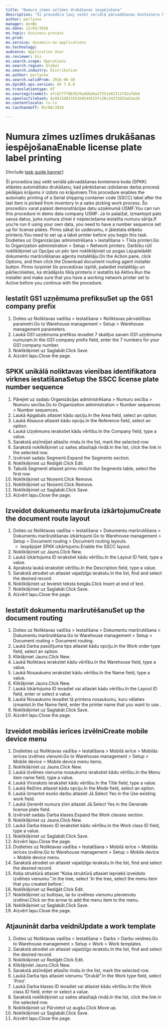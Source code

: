 ```yaml
--- 
title: "Numura zīmes uzlīmes drukāšanas iespējošana"
description: "Šī procedūra ļauj veikt seriālā pārvadāšanas konteinera koda (SPKK) etiķetes automātisko drukāšanu, kad pārdošanas izdošanas darba procesā pēdējais krājums ir izdots no krājumiem."
author: perlynne
manager: AnnBe
ms.date: 11/03/2016
ms.topic: business-process
ms.prod: 
ms.service: dynamics-ax-applications
ms.technology: 
audience: Application User
ms.reviewer: bis
ms.search.scope: Operations
ms.search.region: Global
ms.search.industry: Distribution
ms.author: perlynne
ms.search.validFrom: 2016-06-30
ms.dyn365.ops.version: AX 7.0.0
ms.translationtype: HT
ms.sourcegitcommit: efcb77ff883b29a4bbaba27551e02311742afbbd
ms.openlocfilehash: 0c0515d61f651b9244525fc20c242f3d31eb3a20
ms.contentlocale: lv-lv
ms.lasthandoff: 05/08/2018

---
```

# <a name="enable-license-plate-label-printing"></a><span data-ttu-id="a6c3f-103">Numura zīmes uzlīmes drukāšanas iespējošana</span><span class="sxs-lookup"><span data-stu-id="a6c3f-103">Enable license plate label printing</span></span>

[!include [task guide banner](../../includes/task-guide-banner.md)]

<span data-ttu-id="a6c3f-104">Šī procedūra ļauj veikt seriālā pārvadāšanas konteinera koda (SPKK) etiķetes automātisko drukāšanu, kad pārdošanas izdošanas darba procesā pēdējais krājums ir izdots no krājumiem.</span><span class="sxs-lookup"><span data-stu-id="a6c3f-104">This procedure enables the automatic printing of a Serial shipping container code (SSCC) label after the last item is picked from inventory in a sales picking work process.</span></span> <span data-ttu-id="a6c3f-105">Šo procedūru varat palaist demonstrācijas datu uzņēmumā USMF.</span><span class="sxs-lookup"><span data-stu-id="a6c3f-105">You can run this procedure in demo data company USMF.</span></span> <span data-ttu-id="a6c3f-106">Ja to palaižat, izmantojot pats savus datus, jums numura zīmei ir nepieciešama iestatīta numuru sērija.</span><span class="sxs-lookup"><span data-stu-id="a6c3f-106">If you’re run it using your own data, you need to have a number sequence set up for license plates.</span></span> <span data-ttu-id="a6c3f-107">Pirms sākat šo uzdevumu, ir jāiestata etiķešu printeris.</span><span class="sxs-lookup"><span data-stu-id="a6c3f-107">You need to set up a label printer before you begin this task.</span></span> <span data-ttu-id="a6c3f-108">Dodieties uz Organizācijas administrēšana > Iestatīšana > Tīkla printeri.</span><span class="sxs-lookup"><span data-stu-id="a6c3f-108">Go to Organization administration > Setup > Network printers.</span></span> <span data-ttu-id="a6c3f-109">Darbību rūtī noklikšķiniet uz Opcijas un pēc tam noklikšķiniet uz pogas Lejupielādēt dokumentu maršrutēšanas aģenta instalētāju.</span><span class="sxs-lookup"><span data-stu-id="a6c3f-109">On the Action pane, click Options, and then click the Download document routing agent installer button.</span></span> <span data-ttu-id="a6c3f-110">Pirms turpiniet šīs procedūras izpildi, palaidiet instalētāju un pārliecinieties, ka strādājošs tīkla printeris ir iestatīts kā Aktīvs.</span><span class="sxs-lookup"><span data-stu-id="a6c3f-110">Run the installer and make sure that you have a working network printer set to Active before you continue with the procedure.</span></span>


## <a name="set-up-the-gs1-company-prefix"></a><span data-ttu-id="a6c3f-111">Iestatīt GS1 uzņēmuma prefiksu</span><span class="sxs-lookup"><span data-stu-id="a6c3f-111">Set up the GS1 company prefix</span></span>
1. <span data-ttu-id="a6c3f-112">Doties uz Noliktavas vadība > Iestatīšana > Noliktavas pārvaldības parametri.</span><span class="sxs-lookup"><span data-stu-id="a6c3f-112">Go to Warehouse management > Setup > Warehouse management parameters.</span></span>
2. <span data-ttu-id="a6c3f-113">Laukā GS1 uzņēmuma prefikss ievadiet 7 skaitļus savam GS1 uzņēmuma numuram.</span><span class="sxs-lookup"><span data-stu-id="a6c3f-113">In the GS1 company prefix field, enter the 7 numbers for your GS1 company number.</span></span>
3. <span data-ttu-id="a6c3f-114">Noklikšķiniet uz Saglabāt.</span><span class="sxs-lookup"><span data-stu-id="a6c3f-114">Click Save.</span></span>
4. <span data-ttu-id="a6c3f-115">Aizvērt lapu.</span><span class="sxs-lookup"><span data-stu-id="a6c3f-115">Close the page.</span></span>

## <a name="setup-the-sscc-license-plate-number-sequence"></a><span data-ttu-id="a6c3f-116">SPKK unikālā noliktavas vienības identifikatora virknes iestatīšana</span><span class="sxs-lookup"><span data-stu-id="a6c3f-116">Setup the SSCC license plate number sequence</span></span>
1. <span data-ttu-id="a6c3f-117">Pārejiet uz sadaļu Organizācijas administrēšana > Numuru secība > Numuru secība.</span><span class="sxs-lookup"><span data-stu-id="a6c3f-117">Go to Organization administration > Number sequences > Number sequences.</span></span>
2. <span data-ttu-id="a6c3f-118">Laukā Apgabals atlasiet kādu opciju.</span><span class="sxs-lookup"><span data-stu-id="a6c3f-118">In the Area field, select an option.</span></span>
3. <span data-ttu-id="a6c3f-119">Laukā Atsauce atlasiet kādu opciju.</span><span class="sxs-lookup"><span data-stu-id="a6c3f-119">In the Reference field, select an option.</span></span>
4. <span data-ttu-id="a6c3f-120">Laukā Uzņēmums ierakstiet kādu vērtību.</span><span class="sxs-lookup"><span data-stu-id="a6c3f-120">In the Company field, type a value.</span></span>
5. <span data-ttu-id="a6c3f-121">Sarakstā atzīmējiet atlasīto rindu.</span><span class="sxs-lookup"><span data-stu-id="a6c3f-121">In the list, mark the selected row.</span></span>
6. <span data-ttu-id="a6c3f-122">Sarakstā noklikšķiniet uz saites atlasītajā rindā.</span><span class="sxs-lookup"><span data-stu-id="a6c3f-122">In the list, click the link in the selected row.</span></span>
7. <span data-ttu-id="a6c3f-123">Izvērsiet sadaļu Segmenti.</span><span class="sxs-lookup"><span data-stu-id="a6c3f-123">Expand the Segments section.</span></span>
8. <span data-ttu-id="a6c3f-124">Noklikšķiniet uz Rediģēt.</span><span class="sxs-lookup"><span data-stu-id="a6c3f-124">Click Edit.</span></span>
9. <span data-ttu-id="a6c3f-125">Tabulā Segmenti atlasiet pirmo rindu</span><span class="sxs-lookup"><span data-stu-id="a6c3f-125">In the Segments table, select the first row</span></span>
10. <span data-ttu-id="a6c3f-126">Noklikšķiniet uz Noņemt.</span><span class="sxs-lookup"><span data-stu-id="a6c3f-126">Click Remove.</span></span>
11. <span data-ttu-id="a6c3f-127">Noklikšķiniet uz Noņemt.</span><span class="sxs-lookup"><span data-stu-id="a6c3f-127">Click Remove.</span></span>
12. <span data-ttu-id="a6c3f-128">Noklikšķiniet uz Saglabāt.</span><span class="sxs-lookup"><span data-stu-id="a6c3f-128">Click Save.</span></span>
13. <span data-ttu-id="a6c3f-129">Aizvērt lapu.</span><span class="sxs-lookup"><span data-stu-id="a6c3f-129">Close the page.</span></span>

## <a name="create-the-document-route-layout"></a><span data-ttu-id="a6c3f-130">Izveidot dokumentu maršruta izkārtojumu</span><span class="sxs-lookup"><span data-stu-id="a6c3f-130">Create the document route layout</span></span>
1. <span data-ttu-id="a6c3f-131">Doties uz Noliktavas vadība > Iestatīšana > Dokumentu maršrutēšana > Dokumentu maršrutēšanas izkārtojumi.</span><span class="sxs-lookup"><span data-stu-id="a6c3f-131">Go to Warehouse management > Setup > Document routing > Document routing layouts.</span></span>
    * <span data-ttu-id="a6c3f-132">Iespējojiet SPKK izkārtojumu.</span><span class="sxs-lookup"><span data-stu-id="a6c3f-132">Enable the SSCC layout.</span></span>  
2. <span data-ttu-id="a6c3f-133">Noklikšķiniet uz Jauns.</span><span class="sxs-lookup"><span data-stu-id="a6c3f-133">Click New.</span></span>
3. <span data-ttu-id="a6c3f-134">Laukā Izkārtojuma ID ierakstiet kādu vērtību.</span><span class="sxs-lookup"><span data-stu-id="a6c3f-134">In the Layout ID field, type a value.</span></span>
4. <span data-ttu-id="a6c3f-135">Apraksta laukā ierakstiet vērtību.</span><span class="sxs-lookup"><span data-stu-id="a6c3f-135">In the Description field, type a value.</span></span>
5. <span data-ttu-id="a6c3f-136">Sarakstā atrodiet un atlasiet vajadzīgo ierakstu.</span><span class="sxs-lookup"><span data-stu-id="a6c3f-136">In the list, find and select the desired record.</span></span>
6. <span data-ttu-id="a6c3f-137">Noklikšķiniet uz Ievietot teksta beigās.</span><span class="sxs-lookup"><span data-stu-id="a6c3f-137">Click Insert at end of text.</span></span>
7. <span data-ttu-id="a6c3f-138">Noklikšķiniet uz Saglabāt.</span><span class="sxs-lookup"><span data-stu-id="a6c3f-138">Click Save.</span></span>
8. <span data-ttu-id="a6c3f-139">Aizvērt lapu.</span><span class="sxs-lookup"><span data-stu-id="a6c3f-139">Close the page.</span></span>

## <a name="set-up-the-document-routing"></a><span data-ttu-id="a6c3f-140">Iestatīt dokumentu maršrutēšanu</span><span class="sxs-lookup"><span data-stu-id="a6c3f-140">Set up the document routing</span></span>
1. <span data-ttu-id="a6c3f-141">Doties uz Noliktavas vadība > Iestatīšana > Dokumentu maršrutēšana > Dokumentu maršrutēšana.</span><span class="sxs-lookup"><span data-stu-id="a6c3f-141">Go to Warehouse management > Setup > Document routing > Document routing.</span></span>
2. <span data-ttu-id="a6c3f-142">Laukā Darba pasūtījuma tips atlasiet kādu opciju.</span><span class="sxs-lookup"><span data-stu-id="a6c3f-142">In the Work order type field, select an option.</span></span>
3. <span data-ttu-id="a6c3f-143">Klikšķiniet Jauns.</span><span class="sxs-lookup"><span data-stu-id="a6c3f-143">Click New.</span></span>
4. <span data-ttu-id="a6c3f-144">Laukā Noliktava ierakstiet kādu vērtību.</span><span class="sxs-lookup"><span data-stu-id="a6c3f-144">In the Warehouse field, type a value.</span></span>
5. <span data-ttu-id="a6c3f-145">Laukā Nosaukums ierakstiet kādu vērtību.</span><span class="sxs-lookup"><span data-stu-id="a6c3f-145">In the Name field, type a value.</span></span>
6. <span data-ttu-id="a6c3f-146">Klikšķiniet Jauns.</span><span class="sxs-lookup"><span data-stu-id="a6c3f-146">Click New.</span></span>
7. <span data-ttu-id="a6c3f-147">Laukā Izkārtojuma ID ievadiet vai atlasiet kādu vērtību.</span><span class="sxs-lookup"><span data-stu-id="a6c3f-147">In the Layout ID field, enter or select a value.</span></span>
8. <span data-ttu-id="a6c3f-148">Laukā Nosaukums ievadiet tā printera nosaukumu, kuru vēlaties izmantot.</span><span class="sxs-lookup"><span data-stu-id="a6c3f-148">In the Name field, enter the printer name that you want to use..</span></span>
9. <span data-ttu-id="a6c3f-149">Noklikšķiniet uz Saglabāt.</span><span class="sxs-lookup"><span data-stu-id="a6c3f-149">Click Save.</span></span>
10. <span data-ttu-id="a6c3f-150">Aizvērt lapu.</span><span class="sxs-lookup"><span data-stu-id="a6c3f-150">Close the page.</span></span>

## <a name="create-mobile-device-menu"></a><span data-ttu-id="a6c3f-151">Izveidot mobilās ierīces izvēlni</span><span class="sxs-lookup"><span data-stu-id="a6c3f-151">Create mobile device menu</span></span>
1. <span data-ttu-id="a6c3f-152">Dodieties uz Noliktavas vadība > Iestatīšana > Mobilā ierīce > Mobilās ierīces izvēlnes vienumi.</span><span class="sxs-lookup"><span data-stu-id="a6c3f-152">Go to Warehouse management > Setup > Mobile device > Mobile device menu items.</span></span>
2. <span data-ttu-id="a6c3f-153">Noklikšķiniet uz Jauns.</span><span class="sxs-lookup"><span data-stu-id="a6c3f-153">Click New.</span></span>
3. <span data-ttu-id="a6c3f-154">Laukā Izvēlnes vienuma nosaukums ierakstiet kādu vērtību.</span><span class="sxs-lookup"><span data-stu-id="a6c3f-154">In the Menu item name field, type a value.</span></span>
4. <span data-ttu-id="a6c3f-155">Laukā Virsraksts ierakstiet kādu vērtību.</span><span class="sxs-lookup"><span data-stu-id="a6c3f-155">In the Title field, type a value.</span></span>
5. <span data-ttu-id="a6c3f-156">Laukā Režīms atlasiet kādu opciju.</span><span class="sxs-lookup"><span data-stu-id="a6c3f-156">In the Mode field, select an option.</span></span>
6. <span data-ttu-id="a6c3f-157">Laukā Izmantot esošo darbu atlasiet Jā.</span><span class="sxs-lookup"><span data-stu-id="a6c3f-157">Select Yes in the Use existing work field.</span></span>
7. <span data-ttu-id="a6c3f-158">Laukā Ģenerēt numura zīmi atlasiet Jā.</span><span class="sxs-lookup"><span data-stu-id="a6c3f-158">Select Yes in the Generate license plate field.</span></span>
8. <span data-ttu-id="a6c3f-159">Izvērsiet sadaļu Darba klases.</span><span class="sxs-lookup"><span data-stu-id="a6c3f-159">Expand the Work classes section.</span></span>
9. <span data-ttu-id="a6c3f-160">Noklikšķiniet uz Jauns.</span><span class="sxs-lookup"><span data-stu-id="a6c3f-160">Click New.</span></span>
10. <span data-ttu-id="a6c3f-161">Laukā Darba klases ID ierakstiet kādu vērtību.</span><span class="sxs-lookup"><span data-stu-id="a6c3f-161">In the Work class ID field, type a value.</span></span>
11. <span data-ttu-id="a6c3f-162">Noklikšķiniet uz Saglabāt.</span><span class="sxs-lookup"><span data-stu-id="a6c3f-162">Click Save.</span></span>
12. <span data-ttu-id="a6c3f-163">Aizvērt lapu.</span><span class="sxs-lookup"><span data-stu-id="a6c3f-163">Close the page.</span></span>
13. <span data-ttu-id="a6c3f-164">Dodieties uz Noliktavas vadība > Iestatīšana > Mobilā ierīce > Mobilās ierīces izvēlne.</span><span class="sxs-lookup"><span data-stu-id="a6c3f-164">Go to Warehouse management > Setup > Mobile device > Mobile device menu.</span></span>
14. <span data-ttu-id="a6c3f-165">Sarakstā atrodiet un atlasiet vajadzīgo ierakstu.</span><span class="sxs-lookup"><span data-stu-id="a6c3f-165">In the list, find and select the desired record.</span></span>
15. <span data-ttu-id="a6c3f-166">Koka struktūrā atlasiet “Koka struktūrā atlasiet iepriekš izveidoto izvēlnes vienumu.”.</span><span class="sxs-lookup"><span data-stu-id="a6c3f-166">In the tree, select 'In the tree, select the menu item that you created before.'.</span></span>
16. <span data-ttu-id="a6c3f-167">Noklikšķiniet uz Rediģēt.</span><span class="sxs-lookup"><span data-stu-id="a6c3f-167">Click Edit.</span></span>
17. <span data-ttu-id="a6c3f-168">Noklikšķiniet uz bultiņas, lai šo izvēlnes vienumu pievienotu izvēlnei.</span><span class="sxs-lookup"><span data-stu-id="a6c3f-168">Click on the arrow to add the menu item to the menu.</span></span>
18. <span data-ttu-id="a6c3f-169">Noklikšķiniet uz Saglabāt.</span><span class="sxs-lookup"><span data-stu-id="a6c3f-169">Click Save.</span></span>
19. <span data-ttu-id="a6c3f-170">Aizvērt lapu.</span><span class="sxs-lookup"><span data-stu-id="a6c3f-170">Close the page.</span></span>

## <a name="update-a-work-template"></a><span data-ttu-id="a6c3f-171">Atjaunināt darba veidni</span><span class="sxs-lookup"><span data-stu-id="a6c3f-171">Update a work template</span></span>
1. <span data-ttu-id="a6c3f-172">Doties uz Noliktavas vadība > Iestatīšana > Darbs > Darbu veidnes.</span><span class="sxs-lookup"><span data-stu-id="a6c3f-172">Go to Warehouse management > Setup > Work > Work templates.</span></span>
2. <span data-ttu-id="a6c3f-173">Sarakstā atrodiet un atlasiet vajadzīgo ierakstu.</span><span class="sxs-lookup"><span data-stu-id="a6c3f-173">In the list, find and select the desired record.</span></span>
3. <span data-ttu-id="a6c3f-174">Noklikšķiniet uz Rediģēt.</span><span class="sxs-lookup"><span data-stu-id="a6c3f-174">Click Edit.</span></span>
4. <span data-ttu-id="a6c3f-175">Klikšķiniet Jauns.</span><span class="sxs-lookup"><span data-stu-id="a6c3f-175">Click New.</span></span>
5. <span data-ttu-id="a6c3f-176">Sarakstā atzīmējiet atlasīto rindu.</span><span class="sxs-lookup"><span data-stu-id="a6c3f-176">In the list, mark the selected row.</span></span>
6. <span data-ttu-id="a6c3f-177">Laukā Darba tips atlasiet vienumu “Drukāt”.</span><span class="sxs-lookup"><span data-stu-id="a6c3f-177">In the Work type field, select 'Print'.</span></span>
7. <span data-ttu-id="a6c3f-178">Laukā Darba klases ID ievadiet vai atlasiet kādu vērtību.</span><span class="sxs-lookup"><span data-stu-id="a6c3f-178">In the Work class ID field, enter or select a value.</span></span>
8. <span data-ttu-id="a6c3f-179">Sarakstā noklikšķiniet uz saites atlasītajā rindā.</span><span class="sxs-lookup"><span data-stu-id="a6c3f-179">In the list, click the link in the selected row.</span></span>
9. <span data-ttu-id="a6c3f-180">Noklikšķiniet uz Pārvietot uz augšu.</span><span class="sxs-lookup"><span data-stu-id="a6c3f-180">Click Move up.</span></span>
10. <span data-ttu-id="a6c3f-181">Noklikšķiniet uz Saglabāt.</span><span class="sxs-lookup"><span data-stu-id="a6c3f-181">Click Save.</span></span>
11. <span data-ttu-id="a6c3f-182">Aizvērt lapu.</span><span class="sxs-lookup"><span data-stu-id="a6c3f-182">Close the page.</span></span>


